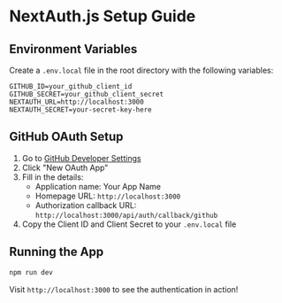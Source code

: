 # NextAuth.js Setup Guide

## Environment Variables

Create a `.env.local` file in the root directory with the following variables:

```env
GITHUB_ID=your_github_client_id
GITHUB_SECRET=your_github_client_secret
NEXTAUTH_URL=http://localhost:3000
NEXTAUTH_SECRET=your-secret-key-here
```

## GitHub OAuth Setup

1. Go to [GitHub Developer Settings](https://github.com/settings/developers)
2. Click "New OAuth App"
3. Fill in the details:
   - Application name: Your App Name
   - Homepage URL: `http://localhost:3000`
   - Authorization callback URL: `http://localhost:3000/api/auth/callback/github`
4. Copy the Client ID and Client Secret to your `.env.local` file

## Running the App

```bash
npm run dev
```

Visit `http://localhost:3000` to see the authentication in action! 